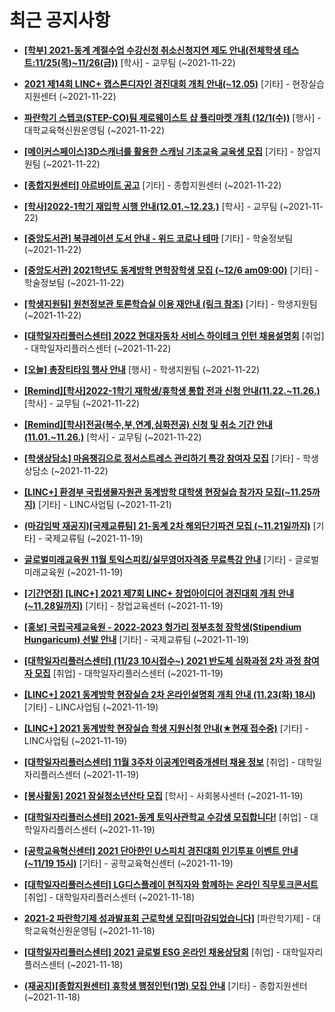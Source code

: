 # 최근 공지사항

* **[[학부] 2021-동계 계절수업 수강신청 취소신청지연 제도 안내(전체학생 테스트:11/25(목)~11/26(금))](http://ajou.ac.kr/kr/ajou/notice.do?mode=view&amp;articleNo=115291&amp;article.offset=0&amp;articleLimit=30)**
 [학사] - 교무팀 (~2021-11-22)

* **[2021 제14회 LINC+ 캡스톤디자인 경진대회 개최 안내(~12.05)](http://ajou.ac.kr/kr/ajou/notice.do?mode=view&amp;articleNo=115290&amp;article.offset=0&amp;articleLimit=30)**
 [기타] - 현장실습지원센터 (~2021-11-22)

* **[파란학기 스텝코(STEP-CO)팀 제로웨이스트 샵 플리마켓 개최 (12/1(수))](http://ajou.ac.kr/kr/ajou/notice.do?mode=view&amp;articleNo=115287&amp;article.offset=0&amp;articleLimit=30)**
 [행사] - 대학교육혁신원운영팀 (~2021-11-22)

* **[[메이커스페이스]3D스캐너를 활용한 스캐닝 기초교육 교육생 모집](http://ajou.ac.kr/kr/ajou/notice.do?mode=view&amp;articleNo=115274&amp;article.offset=0&amp;articleLimit=30)**
 [기타] - 창업지원팀 (~2021-11-22)

* **[[종합지원센터] 아르바이트 공고](http://ajou.ac.kr/kr/ajou/notice.do?mode=view&amp;articleNo=115273&amp;article.offset=0&amp;articleLimit=30)**
 [기타] - 종합지원센터 (~2021-11-22)

* **[[학사]2022-1학기 재입학 시행 안내(12.01.~12.23.)](http://ajou.ac.kr/kr/ajou/notice.do?mode=view&amp;articleNo=115271&amp;article.offset=0&amp;articleLimit=30)**
 [학사] - 교무팀 (~2021-11-22)

* **[[중앙도서관] 북큐레이션 도서 안내 - 위드 코로나 테마](http://ajou.ac.kr/kr/ajou/notice.do?mode=view&amp;articleNo=115253&amp;article.offset=0&amp;articleLimit=30)**
 [기타] - 학술정보팀 (~2021-11-22)

* **[[중앙도서관] 2021학년도 동계방학 면학장학생 모집 (~12/6 am09:00)](http://ajou.ac.kr/kr/ajou/notice.do?mode=view&amp;articleNo=115252&amp;article.offset=0&amp;articleLimit=30)**
 [기타] - 학술정보팀 (~2021-11-22)

* **[[학생지원팀] 원천정보관 토론학습실 이용 재안내 (링크 참조)](http://ajou.ac.kr/kr/ajou/notice.do?mode=view&amp;articleNo=115251&amp;article.offset=0&amp;articleLimit=30)**
 [기타] - 학생지원팀 (~2021-11-22)

* **[[대학일자리플러스센터] 2022 현대자동차 서비스 하이테크 인턴 채용설명회](http://ajou.ac.kr/kr/ajou/notice.do?mode=view&amp;articleNo=115247&amp;article.offset=0&amp;articleLimit=30)**
 [취업] - 대학일자리플러스센터 (~2021-11-22)

* **[[오늘] 총장티타임 행사 안내](http://ajou.ac.kr/kr/ajou/notice.do?mode=view&amp;articleNo=115246&amp;article.offset=0&amp;articleLimit=30)**
 [행사] - 학생지원팀 (~2021-11-22)

* **[[Remind][학사]2022-1학기 재학생/휴학생 통합 전과 신청 안내(11.22.~11.26.)](http://ajou.ac.kr/kr/ajou/notice.do?mode=view&amp;articleNo=115245&amp;article.offset=0&amp;articleLimit=30)**
 [학사] - 교무팀 (~2021-11-22)

* **[[Remind][학사]전공(복수,부,연계,심화전공) 신청 및 취소 기간 안내 (11.01.~11.26.)](http://ajou.ac.kr/kr/ajou/notice.do?mode=view&amp;articleNo=115244&amp;article.offset=0&amp;articleLimit=30)**
 [학사] - 교무팀 (~2021-11-22)

* **[[학생상담소] 마음챙김으로 정서스트레스 관리하기 특강 참여자 모집](http://ajou.ac.kr/kr/ajou/notice.do?mode=view&amp;articleNo=115243&amp;article.offset=0&amp;articleLimit=30)**
 [기타] - 학생상담소 (~2021-11-22)

* **[[LINC+] 환경부 국립생물자원관 동계방학 대학생 현장실습 참가자 모집(~11.25까지)](http://ajou.ac.kr/kr/ajou/notice.do?mode=view&amp;articleNo=115239&amp;article.offset=0&amp;articleLimit=30)**
 [기타] - LINC사업팀 (~2021-11-21)

* **[(마감임박 재공지)[국제교류팀] 21-동계 2차 해외단기파견 모집 (~11.21일까지)](http://ajou.ac.kr/kr/ajou/notice.do?mode=view&amp;articleNo=115232&amp;article.offset=0&amp;articleLimit=30)**
 [기타] - 국제교류팀 (~2021-11-19)

* **[글로벌미래교육원 11월 토익스피킹/실무영어자격증 무료특강 안내](http://ajou.ac.kr/kr/ajou/notice.do?mode=view&amp;articleNo=115231&amp;article.offset=0&amp;articleLimit=30)**
 [기타] - 글로벌미래교육원 (~2021-11-19)

* **[[기간연장] [LINC+] 2021 제7회 LINC+ 창업아이디어 경진대회 개최 안내(~11.28일까지)](http://ajou.ac.kr/kr/ajou/notice.do?mode=view&amp;articleNo=115229&amp;article.offset=0&amp;articleLimit=30)**
 [기타] - 창업교육센터 (~2021-11-19)

* **[[홍보] 국립국제교육원 - 2022-2023 헝가리 정부초청 장학생(Stipendium Hungaricum) 선발 안내](http://ajou.ac.kr/kr/ajou/notice.do?mode=view&amp;articleNo=115225&amp;article.offset=0&amp;articleLimit=30)**
 [기타] - 국제교류팀 (~2021-11-19)

* **[[대학일자리플러스센터] (11/23 10시접수~) 2021 반도체 심화과정 2차 과정 참여자 모집](http://ajou.ac.kr/kr/ajou/notice.do?mode=view&amp;articleNo=115224&amp;article.offset=0&amp;articleLimit=30)**
 [취업] - 대학일자리플러스센터 (~2021-11-19)

* **[[LINC+] 2021 동계방학 현장실습 2차 온라인설명회 개최 안내 (11.23(화) 18시)](http://ajou.ac.kr/kr/ajou/notice.do?mode=view&amp;articleNo=115220&amp;article.offset=0&amp;articleLimit=30)**
 [기타] - LINC사업팀 (~2021-11-19)

* **[[LINC+] 2021 동계방학 현장실습 학생 지원신청 안내(★현재 접수중)](http://ajou.ac.kr/kr/ajou/notice.do?mode=view&amp;articleNo=115219&amp;article.offset=0&amp;articleLimit=30)**
 [기타] - LINC사업팀 (~2021-11-19)

* **[[대학일자리플러스센터] 11월 3주차 이공계인력중개센터 채용 정보](http://ajou.ac.kr/kr/ajou/notice.do?mode=view&amp;articleNo=115213&amp;article.offset=0&amp;articleLimit=30)**
 [취업] - 대학일자리플러스센터 (~2021-11-19)

* **[[봉사활동] 2021 잠실청소년산타 모집](http://ajou.ac.kr/kr/ajou/notice.do?mode=view&amp;articleNo=115210&amp;article.offset=0&amp;articleLimit=30)**
 [학사] - 사회봉사센터 (~2021-11-19)

* **[[대학일자리플러스센터] 2021-동계 토익사관학교 수강생 모집합니다!](http://ajou.ac.kr/kr/ajou/notice.do?mode=view&amp;articleNo=115208&amp;article.offset=0&amp;articleLimit=30)**
 [취업] - 대학일자리플러스센터 (~2021-11-19)

* **[[공학교육혁신센터] 2021 단아한인 U스피치 경진대회 인기투표 이벤트 안내(~11/19 15시)](http://ajou.ac.kr/kr/ajou/notice.do?mode=view&amp;articleNo=115204&amp;article.offset=0&amp;articleLimit=30)**
 [기타] - 공학교육혁신센터 (~2021-11-19)

* **[[대학일자리플러스센터] LG디스플레이 현직자와 함께하는 온라인 직무토크콘서트](http://ajou.ac.kr/kr/ajou/notice.do?mode=view&amp;articleNo=115202&amp;article.offset=0&amp;articleLimit=30)**
 [취업] - 대학일자리플러스센터 (~2021-11-18)

* **[2021-2 파란학기제 성과발표회 근로학생 모집[마감되었습니다]](http://ajou.ac.kr/kr/ajou/notice.do?mode=view&amp;articleNo=115194&amp;article.offset=0&amp;articleLimit=30)**
 [파란학기제] - 대학교육혁신원운영팀 (~2021-11-18)

* **[[대학일자리플러스센터] 2021 글로벌 ESG 온라인 채용상담회](http://ajou.ac.kr/kr/ajou/notice.do?mode=view&amp;articleNo=115186&amp;article.offset=0&amp;articleLimit=30)**
 [취업] - 대학일자리플러스센터 (~2021-11-18)

* **[(재공지)[종합지원센터] 휴학생 행정인턴(1명) 모집 안내](http://ajou.ac.kr/kr/ajou/notice.do?mode=view&amp;articleNo=115180&amp;article.offset=0&amp;articleLimit=30)**
 [기타] - 종합지원센터 (~2021-11-18)
